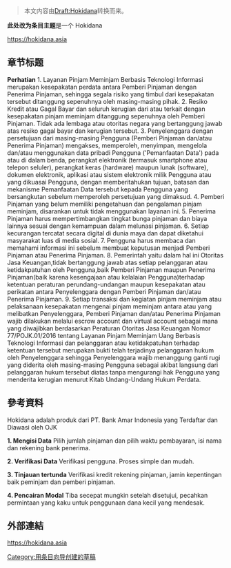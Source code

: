 > 本文内容由[Draft:Hokidana](https://zh.wikipedia.org/wiki/Draft:Hokidana)转换而来。


**此处改为条目主题**是一个 Hokidana

<https://hokidana.asia>

## 章节标题

**Perhatian** 1. Layanan Pinjam Meminjam Berbasis Teknologi Informasi merupakan kesepakatan perdata antara Pemberi Pinjaman dengan Penerima Pinjaman, sehingga segala risiko yang timbul dari kesepakatan tersebut ditanggung sepenuhnya oleh masing-masing pihak. 2. Resiko Kredit atau Gagal Bayar dan seluruh kerugian dari atau terkait dengan kesepakatan pinjam meminjam ditanggung sepenuhnya oleh Pemberi Pinjaman. Tidak ada lembaga atau otoritas negara yang bertanggung jawab atas resiko gagal bayar dan kerugian tersebut. 3. Penyelenggara dengan persetujuan dari masing-masing Pengguna (Pemberi Pinjaman dan/atau Penerima Pinjaman) mengakses, memperoleh, menyimpan, mengelola dan/atau menggunakan data pribadi Pengguna ('Pemanfaatan Data') pada atau di dalam benda, perangkat elektronik (termasuk smartphone atau telepon seluler), perangkat keras (hardware) maupun lunak (software), dokumen elektronik, aplikasi atau sistem elektronik milik Pengguna atau yang dikuasai Pengguna, dengan memberitahukan tujuan, batasan dan mekanisme Pemanfaatan Data tersebut kepada Pengguna yang bersangkutan sebelum memperoleh persetujuan yang dimaksud. 4. Pemberi Pinjaman yang belum memiliki pengetahuan dan pengalaman pinjam meminjam, disarankan untuk tidak menggunakan layanan ini. 5. Penerima Pinjaman harus mempertimbangkan tingkat bunga pinjaman dan biaya lainnya sesuai dengan kemampuan dalam melunasi pinjaman. 6. Setiap kecurangan tercatat secara digital di dunia maya dan dapat diketahui masyarakat luas di media sosial. 7. Pengguna harus membaca dan memahami informasi ini sebelum membuat keputusan menjadi Pemberi Pinjaman atau Penerima Pinjaman. 8. Pemerintah yaitu dalam hal ini Otoritas Jasa Keuangan,tidak bertanggung jawab atas setiap pelanggaran atau ketidakpatuhan oleh Pengguna,baik Pemberi Pinjaman maupun Penerima Pinjaman(baik karena kesengajaan atau kelalaian Pengguna)terhadap ketentuan peraturan perundang-undangan maupun kesepakatan atau perikatan antara Penyelenggara dengan Pemberi Pinjaman dan/atau Penerima Pinjaman. 9. Setiap transaksi dan kegiatan pinjam meminjam atau pelaksanaan kesepakatan mengenai pinjam meminjam antara atau yang melibatkan Penyelenggara, Pemberi Pinjaman dan/atau Penerima Pinjaman wajib dilakukan melalui escrow account dan virtual account sebagai mana yang diwajibkan berdasarkan Peraturan Otoritas Jasa Keuangan Nomor 77/POJK.01/2016 tentang Layanan Pinjam Meminjam Uang Berbasis Teknologi Informasi dan pelanggaran atau ketidakpatuhan terhadap ketentuan tersebut merupakan bukti telah terjadinya pelanggaran hukum oleh Penyelenggara sehingga Penyelenggara wajib menanggung ganti rugi yang diderita oleh masing-masing Pengguna sebagai akibat langsung dari pelanggaran hukum tersebut diatas tanpa mengurangi hak Pengguna yang menderita kerugian menurut Kitab Undang-Undang Hukum Perdata.

## 參考資料

Hokidana adalah produk dari PT. Bank Amar Indonesia yang Terdaftar dan Diawasi oleh OJK

**1. Mengisi Data** Pilih jumlah pinjaman dan pilih waktu pembayaran, isi nama dan rekening bank penerima.

**2. Verifikasi Data** Verifikasi pengguna. Proses simple dan mudah.

**3. Tinjauan tertunda** Verifikasi kredit rekening pinjaman, jamin kepentingan baik peminjam dan pemberi pinjaman.

**4. Pencairan Modal** Tiba secepat mungkin setelah disetujui, pecahkan permintaan yang kaku untuk penggunaan dana kecil yang mendesak.

## 外部連結

<https://hokidana.asia>

[Category:用条目向导创建的草稿](https://zh.wikipedia.org/wiki/Category:用条目向导创建的草稿 "wikilink")